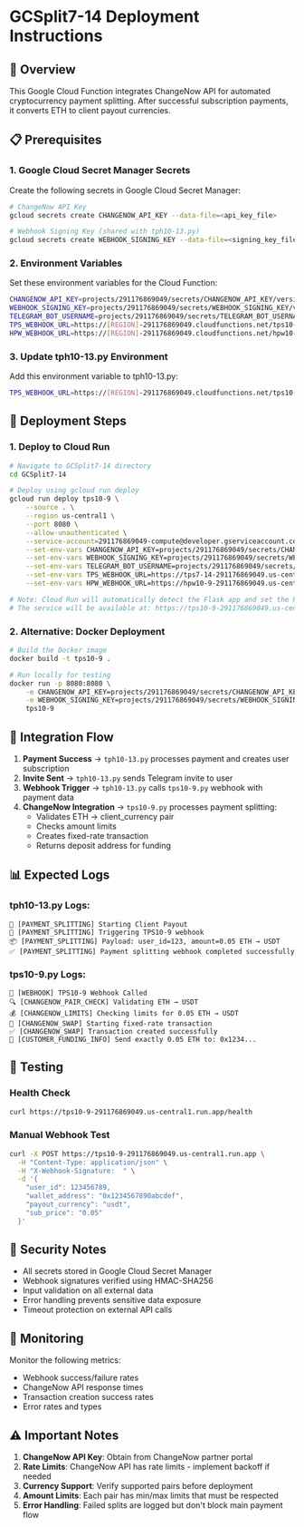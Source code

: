 # GCSplit7-14 Deployment Instructions

## 🚀 Overview
This Google Cloud Function integrates ChangeNow API for automated cryptocurrency payment splitting. After successful subscription payments, it converts ETH to client payout currencies.

## 📋 Prerequisites

### 1. Google Cloud Secret Manager Secrets
Create the following secrets in Google Cloud Secret Manager:

```bash
# ChangeNow API Key
gcloud secrets create CHANGENOW_API_KEY --data-file=<api_key_file>

# Webhook Signing Key (shared with tph10-13.py)
gcloud secrets create WEBHOOK_SIGNING_KEY --data-file=<signing_key_file>
```

### 2. Environment Variables
Set these environment variables for the Cloud Function:

```bash
CHANGENOW_API_KEY=projects/291176869049/secrets/CHANGENOW_API_KEY/versions/latest
WEBHOOK_SIGNING_KEY=projects/291176869049/secrets/WEBHOOK_SIGNING_KEY/versions/latest
TELEGRAM_BOT_USERNAME=projects/291176869049/secrets/TELEGRAM_BOT_USERNAME/versions/latest
TPS_WEBHOOK_URL=https://[REGION]-291176869049.cloudfunctions.net/tps10-9
HPW_WEBHOOK_URL=https://[REGION]-291176869049.cloudfunctions.net/hpw10-9/gcsplit
```

### 3. Update tph10-13.py Environment
Add this environment variable to tph10-13.py:

```bash
TPS_WEBHOOK_URL=https://[REGION]-291176869049.cloudfunctions.net/tps10-9
```

## 🔧 Deployment Steps

### 1. Deploy to Cloud Run
```bash
# Navigate to GCSplit7-14 directory
cd GCSplit7-14

# Deploy using gcloud run deploy
gcloud run deploy tps10-9 \
    --source . \
    --region us-central1 \
    --port 8080 \
    --allow-unauthenticated \
    --service-account=291176869049-compute@developer.gserviceaccount.com \
    --set-env-vars CHANGENOW_API_KEY=projects/291176869049/secrets/CHANGENOW_API_KEY/versions/latest \
    --set-env-vars WEBHOOK_SIGNING_KEY=projects/291176869049/secrets/WEBHOOK_SIGNING_KEY/versions/latest \
    --set-env-vars TELEGRAM_BOT_USERNAME=projects/291176869049/secrets/TELEGRAM_BOT_USERNAME/versions/latest \
    --set-env-vars TPS_WEBHOOK_URL=https://tps7-14-291176869049.us-central1.run.app \
    --set-env-vars HPW_WEBHOOK_URL=https://hpw10-9-291176869049.us-central1.run.app/gcsplit

# Note: Cloud Run will automatically detect the Flask app and set the PORT environment variable
# The service will be available at: https://tps10-9-291176869049.us-central1.run.app
```

### 2. Alternative: Docker Deployment
```bash
# Build the Docker image
docker build -t tps10-9 .

# Run locally for testing
docker run -p 8080:8080 \
    -e CHANGENOW_API_KEY=projects/291176869049/secrets/CHANGENOW_API_KEY/versions/latest \
    -e WEBHOOK_SIGNING_KEY=projects/291176869049/secrets/WEBHOOK_SIGNING_KEY/versions/latest \
    tps10-9
```

## 🔗 Integration Flow

1. **Payment Success** → `tph10-13.py` processes payment and creates user subscription
2. **Invite Sent** → `tph10-13.py` sends Telegram invite to user
3. **Webhook Trigger** → `tph10-13.py` calls `tps10-9.py` webhook with payment data
4. **ChangeNow Integration** → `tps10-9.py` processes payment splitting:
   - Validates ETH → client_currency pair
   - Checks amount limits
   - Creates fixed-rate transaction
   - Returns deposit address for funding

## 📊 Expected Logs

### tph10-13.py Logs:
```
🚀 [PAYMENT_SPLITTING] Starting Client Payout
🔄 [PAYMENT_SPLITTING] Triggering TPS10-9 webhook
📦 [PAYMENT_SPLITTING] Payload: user_id=123, amount=0.05 ETH → USDT
✅ [PAYMENT_SPLITTING] Payment splitting webhook completed successfully
```

### tps10-9.py Logs:
```
🎯 [WEBHOOK] TPS10-9 Webhook Called
🔍 [CHANGENOW_PAIR_CHECK] Validating ETH → USDT
💰 [CHANGENOW_LIMITS] Checking limits for 0.05 ETH → USDT
🚀 [CHANGENOW_SWAP] Starting fixed-rate transaction
✅ [CHANGENOW_SWAP] Transaction created successfully
🏦 [CUSTOMER_FUNDING_INFO] Send exactly 0.05 ETH to: 0x1234...
```

## 🧪 Testing

### Health Check
```bash
curl https://tps10-9-291176869049.us-central1.run.app/health
```

### Manual Webhook Test
```bash
curl -X POST https://tps10-9-291176869049.us-central1.run.app \
  -H "Content-Type: application/json" \
  -H "X-Webhook-Signature:  " \
  -d '{
    "user_id": 123456789,
    "wallet_address": "0x1234567890abcdef",
    "payout_currency": "usdt",
    "sub_price": "0.05"
  }'
```

## 🔐 Security Notes

- All secrets stored in Google Cloud Secret Manager
- Webhook signatures verified using HMAC-SHA256
- Input validation on all external data
- Error handling prevents sensitive data exposure
- Timeout protection on external API calls

## 📝 Monitoring

Monitor the following metrics:
- Webhook success/failure rates
- ChangeNow API response times
- Transaction creation success rates
- Error rates and types

## ⚠️ Important Notes

1. **ChangeNow API Key**: Obtain from ChangeNow partner portal
2. **Rate Limits**: ChangeNow API has rate limits - implement backoff if needed
3. **Currency Support**: Verify supported pairs before deployment
4. **Amount Limits**: Each pair has min/max limits that must be respected
5. **Error Handling**: Failed splits are logged but don't block main payment flow
